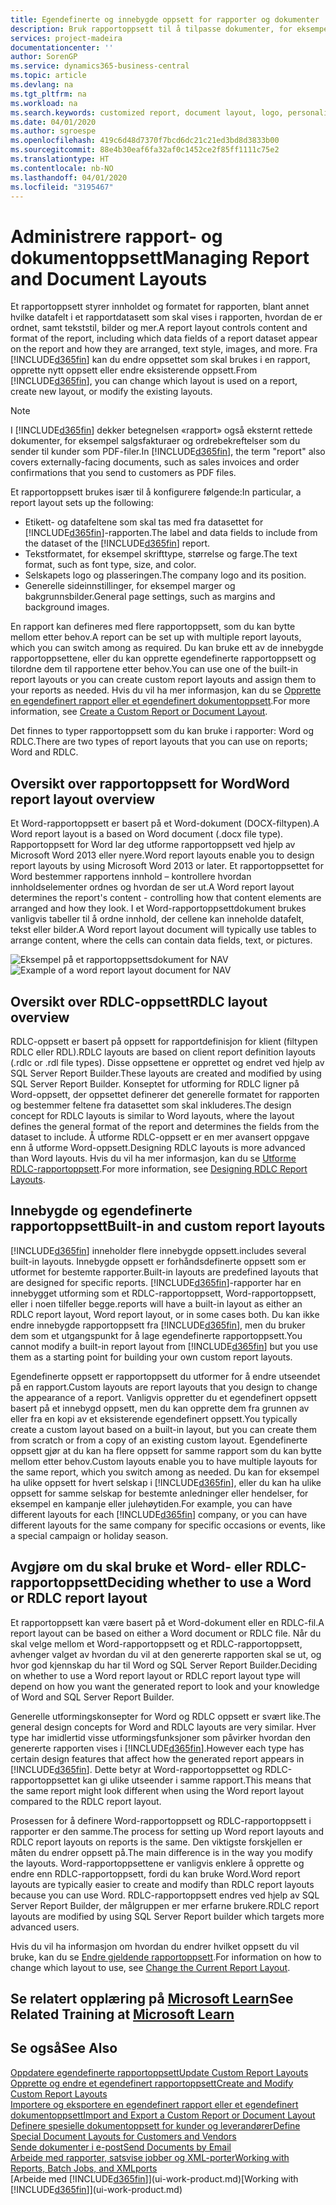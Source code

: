 ```yaml
---
title: Egendefinerte og innebygde oppsett for rapporter og dokumenter | Microsoft-dokumentasjon
description: Bruk rapportoppsett til å tilpasse dokumenter, for eksempel tilpasse skriften, logoen eller sideinnstillingene for PDF-filer du sender til kunder.
services: project-madeira
documentationcenter: ''
author: SorenGP
ms.service: dynamics365-business-central
ms.topic: article
ms.devlang: na
ms.tgt_pltfrm: na
ms.workload: na
ms.search.keywords: customized report, document layout, logo, personalize
ms.date: 04/01/2020
ms.author: sgroespe
ms.openlocfilehash: 419c6d48d7370f7bcd6dc21c21ed3bd8d3833b00
ms.sourcegitcommit: 88e4b30eaf6fa32af0c1452ce2f85ff1111c75e2
ms.translationtype: HT
ms.contentlocale: nb-NO
ms.lasthandoff: 04/01/2020
ms.locfileid: "3195467"
---
```

# <a name="managing-report-and-document-layouts"></a><span data-ttu-id="4f2b0-103">Administrere rapport- og dokumentoppsett</span><span class="sxs-lookup"><span data-stu-id="4f2b0-103">Managing Report and Document Layouts</span></span>
<span data-ttu-id="4f2b0-104">Et rapportoppsett styrer innholdet og formatet for rapporten, blant annet hvilke datafelt i et rapportdatasett som skal vises i rapporten, hvordan de er ordnet, samt tekststil, bilder og mer.</span><span class="sxs-lookup"><span data-stu-id="4f2b0-104">A report layout controls content and format of the report, including which data fields of a report dataset appear on the report and how they are arranged, text style, images, and more.</span></span> <span data-ttu-id="4f2b0-105">Fra [!INCLUDE[d365fin](includes/d365fin_md.md)] kan du endre oppsettet som skal brukes i en rapport, opprette nytt oppsett eller endre eksisterende oppsett.</span><span class="sxs-lookup"><span data-stu-id="4f2b0-105">From [!INCLUDE[d365fin](includes/d365fin_md.md)], you can change which layout is used on a report, create new layout, or modify the existing layouts.</span></span>

> [!NOTE]  
>   <span data-ttu-id="4f2b0-106">I [!INCLUDE[d365fin](includes/d365fin_md.md)] dekker betegnelsen «rapport» også eksternt rettede dokumenter, for eksempel salgsfakturaer og ordrebekreftelser som du sender til kunder som PDF-filer.</span><span class="sxs-lookup"><span data-stu-id="4f2b0-106">In [!INCLUDE[d365fin](includes/d365fin_md.md)], the term "report" also covers externally-facing documents, such as sales invoices and order confirmations that you send to customers as PDF files.</span></span>

<span data-ttu-id="4f2b0-107">Et rapportoppsett brukes især til å konfigurere følgende:</span><span class="sxs-lookup"><span data-stu-id="4f2b0-107">In particular, a report layout sets up the following:</span></span>

* <span data-ttu-id="4f2b0-108">Etikett- og datafeltene som skal tas med fra datasettet for [!INCLUDE[d365fin](includes/d365fin_md.md)]-rapporten.</span><span class="sxs-lookup"><span data-stu-id="4f2b0-108">The label and data fields to include from the dataset of the [!INCLUDE[d365fin](includes/d365fin_md.md)] report.</span></span>
* <span data-ttu-id="4f2b0-109">Tekstformatet, for eksempel skrifttype, størrelse og farge.</span><span class="sxs-lookup"><span data-stu-id="4f2b0-109">The text format, such as font type, size, and color.</span></span>
* <span data-ttu-id="4f2b0-110">Selskapets logo og plasseringen.</span><span class="sxs-lookup"><span data-stu-id="4f2b0-110">The company logo and its position.</span></span>
* <span data-ttu-id="4f2b0-111">Generelle sideinnstillinger, for eksempel marger og bakgrunnsbilder.</span><span class="sxs-lookup"><span data-stu-id="4f2b0-111">General page settings, such as margins and background images.</span></span>

<span data-ttu-id="4f2b0-112">En rapport kan defineres med flere rapportoppsett, som du kan bytte mellom etter behov.</span><span class="sxs-lookup"><span data-stu-id="4f2b0-112">A report can be set up with multiple report layouts, which you can switch among as required.</span></span> <span data-ttu-id="4f2b0-113">Du kan bruke ett av de innebygde rapportoppsettene, eller du kan opprette egendefinerte rapportoppsett og tilordne dem til rapportene etter behov.</span><span class="sxs-lookup"><span data-stu-id="4f2b0-113">You can use one of the built-in report layouts or you can create custom report layouts and assign them to your reports as needed.</span></span> <span data-ttu-id="4f2b0-114">Hvis du vil ha mer informasjon, kan du se [Opprette en egendefinert rapport eller et egendefinert dokumentoppsett](ui-how-create-custom-report-layout.md).</span><span class="sxs-lookup"><span data-stu-id="4f2b0-114">For more information, see [Create a Custom Report or Document Layout](ui-how-create-custom-report-layout.md).</span></span>

<span data-ttu-id="4f2b0-115">Det finnes to typer rapportoppsett som du kan bruke i rapporter: Word og RDLC.</span><span class="sxs-lookup"><span data-stu-id="4f2b0-115">There are two types of report layouts that you can use on reports; Word and RDLC.</span></span>

## <a name="word-report-layout-overview"></a><span data-ttu-id="4f2b0-116">Oversikt over rapportoppsett for Word</span><span class="sxs-lookup"><span data-stu-id="4f2b0-116">Word report layout overview</span></span>
<span data-ttu-id="4f2b0-117">Et Word-rapportoppsett er basert på et Word-dokument (DOCX-filtypen).</span><span class="sxs-lookup"><span data-stu-id="4f2b0-117">A Word report layout is a based on Word document (.docx file type).</span></span> <span data-ttu-id="4f2b0-118">Rapportoppsett for Word lar deg utforme rapportoppsett ved hjelp av Microsoft Word 2013 eller nyere.</span><span class="sxs-lookup"><span data-stu-id="4f2b0-118">Word report layouts enable you to design report layouts by using Microsoft Word 2013 or later.</span></span> <span data-ttu-id="4f2b0-119">Et rapportoppsettet for Word bestemmer rapportens innhold – kontrollere hvordan innholdselementer ordnes og hvordan de ser ut.</span><span class="sxs-lookup"><span data-stu-id="4f2b0-119">A Word report layout determines the report's content - controlling how that content elements are arranged and how they look.</span></span> <span data-ttu-id="4f2b0-120">I et Word-rapportoppsettdokument brukes vanligvis tabeller til å ordne innhold, der cellene kan inneholde datafelt, tekst eller bilder.</span><span class="sxs-lookup"><span data-stu-id="4f2b0-120">A Word report layout document will typically use tables to arrange content, where the cells can contain data fields, text, or pictures.</span></span>

 <span data-ttu-id="4f2b0-121">![Eksempel på et rapportoppsettsdokument for NAV](media/nav_wordreportlayout_edit_in_word_example.png "NAV_WordReportLayout_Edit_In_Word_Example")</span><span class="sxs-lookup"><span data-stu-id="4f2b0-121">![Example of a word report layout document for NAV](media/nav_wordreportlayout_edit_in_word_example.png "NAV_WordReportLayout_Edit_In_Word_Example")</span></span>  

## <a name="rdlc-layout-overview"></a><span data-ttu-id="4f2b0-122">Oversikt over RDLC-oppsett</span><span class="sxs-lookup"><span data-stu-id="4f2b0-122">RDLC layout overview</span></span>
<span data-ttu-id="4f2b0-123">RDLC-oppsett er basert på oppsett for rapportdefinisjon for klient (filtypen RDLC eller RDL).</span><span class="sxs-lookup"><span data-stu-id="4f2b0-123">RDLC layouts are based on client report definition layouts (.rdlc or .rdl file types).</span></span> <span data-ttu-id="4f2b0-124">Disse oppsettene er opprettet og endret ved hjelp av SQL Server Report Builder.</span><span class="sxs-lookup"><span data-stu-id="4f2b0-124">These layouts are created and modified by using SQL Server Report Builder.</span></span> <span data-ttu-id="4f2b0-125">Konseptet for utforming for RDLC ligner på Word-oppsett, der oppsettet definerer det generelle formatet for rapporten og bestemmer feltene fra datasettet som skal inkluderes.</span><span class="sxs-lookup"><span data-stu-id="4f2b0-125">The design concept for RDLC layouts is similar to Word layouts, where the layout defines the general format of the report and determines the fields from the dataset to include.</span></span> <span data-ttu-id="4f2b0-126">Å utforme RDLC-oppsett er en mer avansert oppgave enn å utforme Word-oppsett.</span><span class="sxs-lookup"><span data-stu-id="4f2b0-126">Designing RDLC layouts is more advanced than Word layouts.</span></span> <span data-ttu-id="4f2b0-127">Hvis du vil ha mer informasjon, kan du se [Utforme RDLC-rapportoppsett](/dynamics-nav/Designing-RDLC-Report-Layouts).</span><span class="sxs-lookup"><span data-stu-id="4f2b0-127">For more information, see [Designing RDLC Report Layouts](/dynamics-nav/Designing-RDLC-Report-Layouts).</span></span>

## <a name="built-in-and-custom-report-layouts"></a><span data-ttu-id="4f2b0-128">Innebygde og egendefinerte rapportoppsett</span><span class="sxs-lookup"><span data-stu-id="4f2b0-128">Built-in and custom report layouts</span></span>
[!INCLUDE[d365fin](includes/d365fin_md.md)] <span data-ttu-id="4f2b0-129">inneholder flere innebygde oppsett.</span><span class="sxs-lookup"><span data-stu-id="4f2b0-129">includes several built-in layouts.</span></span> <span data-ttu-id="4f2b0-130">Innebygde oppsett er forhåndsdefinerte oppsett som er utformet for bestemte rapporter.</span><span class="sxs-lookup"><span data-stu-id="4f2b0-130">Built-in layouts are predefined layouts that are designed for specific reports.</span></span> [!INCLUDE[d365fin](includes/d365fin_md.md)]<span data-ttu-id="4f2b0-131">-rapporter har en innebygget utforming som et RDLC-rapportoppsett, Word-rapportoppsett, eller i noen tilfeller begge.</span><span class="sxs-lookup"><span data-stu-id="4f2b0-131">reports will have a built-in layout as either an RDLC report layout, Word report layout, or in some cases both.</span></span> <span data-ttu-id="4f2b0-132">Du kan ikke endre innebygde rapportoppsett fra [!INCLUDE[d365fin](includes/d365fin_md.md)], men du bruker dem som et utgangspunkt for å lage egendefinerte rapportoppsett.</span><span class="sxs-lookup"><span data-stu-id="4f2b0-132">You cannot modify a built-in report layout from [!INCLUDE[d365fin](includes/d365fin_md.md)] but you use them as a starting point for building your own custom report layouts.</span></span>

<span data-ttu-id="4f2b0-133">Egendefinerte oppsett er rapportoppsett du utformer for å endre utseendet på en rapport.</span><span class="sxs-lookup"><span data-stu-id="4f2b0-133">Custom layouts are report layouts that you design to change the appearance of a report.</span></span> <span data-ttu-id="4f2b0-134">Vanligvis oppretter du et egendefinert oppsett basert på et innebygd oppsett, men du kan opprette dem fra grunnen av eller fra en kopi av et eksisterende egendefinert oppsett.</span><span class="sxs-lookup"><span data-stu-id="4f2b0-134">You typically create a custom layout based on a built-in layout, but you can create them from scratch or from a copy of an existing custom layout.</span></span> <span data-ttu-id="4f2b0-135">Egendefinerte oppsett gjør at du kan ha flere oppsett for samme rapport som du kan bytte mellom etter behov.</span><span class="sxs-lookup"><span data-stu-id="4f2b0-135">Custom layouts enable you to have multiple layouts for the same report, which you switch among as needed.</span></span> <span data-ttu-id="4f2b0-136">Du kan for eksempel ha ulike oppsett for hvert selskap i [!INCLUDE[d365fin](includes/d365fin_md.md)], eller du kan ha ulike oppsett for samme selskap for bestemte anledninger eller hendelser, for eksempel en kampanje eller julehøytiden.</span><span class="sxs-lookup"><span data-stu-id="4f2b0-136">For example, you can have different layouts for each [!INCLUDE[d365fin](includes/d365fin_md.md)] company, or you can have different layouts for the same company for specific occasions or events, like a special campaign or holiday season.</span></span>

## <a name="deciding-whether-to-use-a-word-or-rdlc-report-layout"></a><span data-ttu-id="4f2b0-137">Avgjøre om du skal bruke et Word- eller RDLC-rapportoppsett</span><span class="sxs-lookup"><span data-stu-id="4f2b0-137">Deciding whether to use a Word or RDLC report layout</span></span>
<span data-ttu-id="4f2b0-138">Et rapportoppsett kan være basert på et Word-dokument eller en RDLC-fil.</span><span class="sxs-lookup"><span data-stu-id="4f2b0-138">A report layout can be based on either a Word document or RDLC file.</span></span> <span data-ttu-id="4f2b0-139">Når du skal velge mellom et Word-rapportoppsett og et RDLC-rapportoppsett, avhenger valget av hvordan du vil at den genererte rapporten skal se ut, og hvor god kjennskap du har til Word og SQL Server Report Builder.</span><span class="sxs-lookup"><span data-stu-id="4f2b0-139">Deciding on whether to use a Word report layout or RDLC report layout type will depend on how you want the generated report to look and your knowledge of Word and SQL Server Report Builder.</span></span>

<span data-ttu-id="4f2b0-140">Generelle utformingskonsepter for Word og RDLC oppsett er svært like.</span><span class="sxs-lookup"><span data-stu-id="4f2b0-140">The general design concepts for Word and RDLC layouts are very similar.</span></span> <span data-ttu-id="4f2b0-141">Hver type har imidlertid visse utformingsfunksjoner som påvirker hvordan den genererte rapporten vises i [!INCLUDE[d365fin](includes/d365fin_md.md)].</span><span class="sxs-lookup"><span data-stu-id="4f2b0-141">However each type has certain design features that affect how the generated report appears in [!INCLUDE[d365fin](includes/d365fin_md.md)].</span></span> <span data-ttu-id="4f2b0-142">Dette betyr at Word-rapportoppsettet og RDLC-rapportoppsettet kan gi ulike utseender i samme rapport.</span><span class="sxs-lookup"><span data-stu-id="4f2b0-142">This means that the same report might look different when using the Word report layout compared to the RDLC report layout.</span></span>

<span data-ttu-id="4f2b0-143">Prosessen for å definere Word-rapportoppsett og RDLC-rapportoppsett i rapporter er den samme.</span><span class="sxs-lookup"><span data-stu-id="4f2b0-143">The process for setting up Word report layouts and RDLC report layouts on reports is the same.</span></span> <span data-ttu-id="4f2b0-144">Den viktigste forskjellen er måten du endrer oppsett på.</span><span class="sxs-lookup"><span data-stu-id="4f2b0-144">The main difference is in the way you modify the layouts.</span></span> <span data-ttu-id="4f2b0-145">Word-rapportoppsettene er vanligvis enklere å opprette og endre enn RDLC-rapportoppsett, fordi du kan bruke Word.</span><span class="sxs-lookup"><span data-stu-id="4f2b0-145">Word report layouts are typically easier to create and modify than RDLC report layouts because you can use Word.</span></span> <span data-ttu-id="4f2b0-146">RDLC-rapportoppsett endres ved hjelp av SQL Server Report Builder, der målgruppen er mer erfarne brukere.</span><span class="sxs-lookup"><span data-stu-id="4f2b0-146">RDLC report layouts are modified by using SQL Server Report builder which targets more advanced users.</span></span>

<span data-ttu-id="4f2b0-147">Hvis du vil ha informasjon om hvordan du endrer hvilket oppsett du vil bruke, kan du se [Endre gjeldende rapportoppsett](ui-how-change-layout-currently-used-report.md).</span><span class="sxs-lookup"><span data-stu-id="4f2b0-147">For information on how to change which layout to use, see [Change the Current Report Layout](ui-how-change-layout-currently-used-report.md).</span></span>

## <a name="see-related-training-at-microsoft-learn"></a><span data-ttu-id="4f2b0-148">Se relatert opplæring på [Microsoft Learn](/learn/modules/change-documents-dynamics-365-business-central/index)</span><span class="sxs-lookup"><span data-stu-id="4f2b0-148">See Related Training at [Microsoft Learn](/learn/modules/change-documents-dynamics-365-business-central/index)</span></span>

## <a name="see-also"></a><span data-ttu-id="4f2b0-149">Se også</span><span class="sxs-lookup"><span data-stu-id="4f2b0-149">See Also</span></span>
[<span data-ttu-id="4f2b0-150">Oppdatere egendefinerte rapportoppsett</span><span class="sxs-lookup"><span data-stu-id="4f2b0-150">Update Custom Report Layouts</span></span>](ui-update-report-layouts.md)  
[<span data-ttu-id="4f2b0-151">Opprette og endre et egendefinert rapportoppsett</span><span class="sxs-lookup"><span data-stu-id="4f2b0-151">Create and Modify Custom Report Layouts</span></span>](ui-how-create-custom-report-layout.md)  
[<span data-ttu-id="4f2b0-152">Importere og eksportere en egendefinert rapport eller et egendefinert dokumentoppsett</span><span class="sxs-lookup"><span data-stu-id="4f2b0-152">Import and Export a Custom Report or Document Layout</span></span>](ui-how-import-and-export-report-layout.md)  
[<span data-ttu-id="4f2b0-153">Definere spesielle dokumentoppsett for kunder og leverandører</span><span class="sxs-lookup"><span data-stu-id="4f2b0-153">Define Special Document Layouts for Customers and Vendors</span></span>](ui-define-customer-vendor-document-layouts.md)  
[<span data-ttu-id="4f2b0-154">Sende dokumenter i e-post</span><span class="sxs-lookup"><span data-stu-id="4f2b0-154">Send Documents by Email</span></span>](ui-how-send-documents-email.md)  
[<span data-ttu-id="4f2b0-155">Arbeide med rapporter, satsvise jobber og XML-porter</span><span class="sxs-lookup"><span data-stu-id="4f2b0-155">Working with Reports, Batch Jobs, and XMLports</span></span>](ui-work-report.md)  
<span data-ttu-id="4f2b0-156">[Arbeide med [!INCLUDE[d365fin](includes/d365fin_md.md)]](ui-work-product.md)</span><span class="sxs-lookup"><span data-stu-id="4f2b0-156">[Working with [!INCLUDE[d365fin](includes/d365fin_md.md)]](ui-work-product.md)</span></span>  
